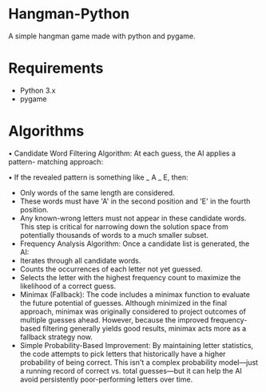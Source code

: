 # Hangman-Python
A simple hangman game made with python and pygame.

# Requirements
- Python 3.x
- pygame


# Algorithms

• Candidate Word Filtering Algorithm: At each guess, the AI applies a pattern-
matching approach:

• If the revealed pattern is something like _ A _ E, then:
- Only words of the same length are considered.
- These words must have 'A' in the second position and 'E' in the fourth
position.
- Any known-wrong letters must not appear in these candidate words.
    This step is critical for narrowing down the solution space from potentially
    thousands of words to a much smaller subset.
- Frequency Analysis Algorithm: Once a candidate list is generated, the AI:
- Iterates through all candidate words.
- Counts the occurrences of each letter not yet guessed.
- Selects the letter with the highest frequency count to maximize the
likelihood of a correct guess.
- Minimax (Fallback): The code includes a minimax function to evaluate the
future potential of guesses. Although minimized in the final approach, minimax
was originally considered to project outcomes of multiple guesses ahead. However,
because the improved frequency-based filtering generally yields good results,
minimax acts more as a fallback strategy now.
- Simple Probability-Based Improvement: By maintaining letter statistics, the
code attempts to pick letters that historically have a higher probability of being
correct. This isn't a complex probability model—just a running record of correct
vs. total guesses—but it can help the AI avoid persistently poor-performing letters
over time.
